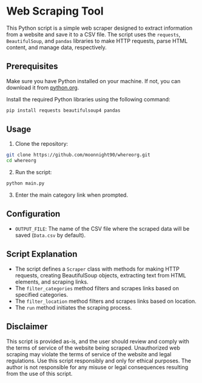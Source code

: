# Web Scraping Tool

This Python script is a simple web scraper designed to extract information from a website and save it to a CSV file. The script uses the `requests`, `BeautifulSoup`, and `pandas` libraries to make HTTP requests, parse HTML content, and manage data, respectively.

## Prerequisites

Make sure you have Python installed on your machine. If not, you can download it from [python.org](https://www.python.org/).

Install the required Python libraries using the following command:

```bash
pip install requests beautifulsoup4 pandas
```

## Usage

1. Clone the repository:

```bash
git clone https://github.com/moonnight90/whereorg.git
cd whereorg
```

2. Run the script:

```bash
python main.py
```

3. Enter the main category link when prompted.

## Configuration

- `OUTPUT_FILE`: The name of the CSV file where the scraped data will be saved (`Data.csv` by default).

## Script Explanation

- The script defines a `Scraper` class with methods for making HTTP requests, creating BeautifulSoup objects, extracting text from HTML elements, and scraping links.
- The `filter_categories` method filters and scrapes links based on specified categories.
- The `filter_location` method filters and scrapes links based on location.
- The `run` method initiates the scraping process.

## Disclaimer

This script is provided as-is, and the user should review and comply with the terms of service of the website being scraped. Unauthorized web scraping may violate the terms of service of the website and legal regulations. Use this script responsibly and only for ethical purposes. The author is not responsible for any misuse or legal consequences resulting from the use of this script.
